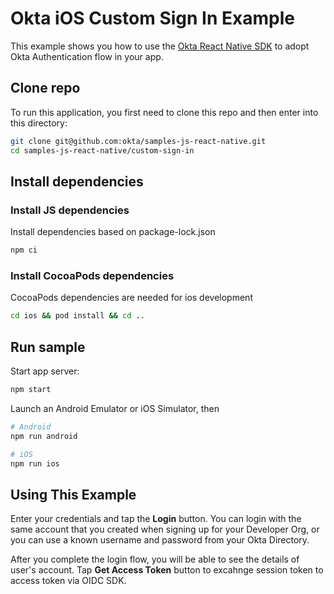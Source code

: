 # Okta iOS Custom Sign In Example

This example shows you how to use the [Okta React Native SDK](https://github.com/okta/okta-oidc-js/tree/master/packages/okta-react-native) to adopt Okta Authentication flow in your app.

## Clone repo
To run this application, you first need to clone this repo and then enter into this directory:

```bash
git clone git@github.com:okta/samples-js-react-native.git
cd samples-js-react-native/custom-sign-in
```

## Install dependencies

### Install JS dependencies
Install dependencies based on package-lock.json
```bash
npm ci
```

### Install CocoaPods dependencies
CocoaPods dependencies are needed for ios development
```bash
cd ios && pod install && cd ..
```

## Run sample

Start app server:
```bash
npm start
```

Launch an Android Emulator or iOS Simulator, then
```bash
# Android
npm run android

# iOS
npm run ios
```

## Using This Example

Enter your credentials and tap the **Login** button. You can login with the same account that you created when signing up for your Developer Org, or you can use a known username and password from your Okta Directory.

After you complete the login flow, you will be able to see the details of user's account. Tap **Get Access Token** button to excahnge session token to access token via OIDC SDK.
